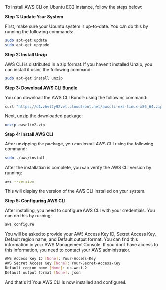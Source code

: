 To install AWS CLI on Ubuntu EC2 instance, follow the steps below:

**Step 1: Update Your System**

First, make sure your Ubuntu system is up-to-date. You can do this by running the following commands:

```bash
sudo apt-get update
sudo apt-get upgrade
```
**Step 2: Install Unzip**

AWS CLI is distributed in a zip format. If you haven’t installed Unzip, you can install it using the following command:

```bash
sudo apt-get install unzip
```

**Step 3: Download AWS CLI Bundle**

You can download the AWS CLI Bundle using the following command:

```bash
curl "https://d1vvhvl2y92vvt.cloudfront.net/awscli-exe-linux-x86_64.zip" -o "awscliv2.zip"
```
Next, unzip the downloaded package:

```bash
unzip awscliv2.zip
```

**Step 4: Install AWS CLI**

After unzipping the package, you can install AWS CLI using the following command:

```bash
sudo ./aws/install
```
After the installation is complete, you can verify the AWS CLI version by running:

```bash
aws --version
```
This will display the version of the AWS CLI installed on your system.

**Step 5: Configuring AWS CLI**

After installing, you need to configure AWS CLI with your credentials. You can do this by running:

```bash
aws configure
```
You will be asked to provide your AWS Access Key ID, Secret Access Key, Default region name, and Default output format. You can find this information in your AWS Management Console. If you don’t have access to this information, you need to contact your AWS administrator.

```bash
AWS Access Key ID [None]: Your-Access-Key
AWS Secret Access Key [None]: Your-Secret-Access-Key
Default region name [None]: us-west-2
Default output format [None]: json
```

And that's it! Your AWS CLI is now installed and configured.